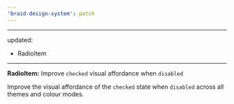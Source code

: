 ```yaml
---
'braid-design-system': patch
---
```


---
updated:
  - RadioItem
---

**RadioItem:** Improve `checked` visual affordance when `disabled`

Improve the visual affordance of the `checked` state when `disabled` across all themes and colour modes.
